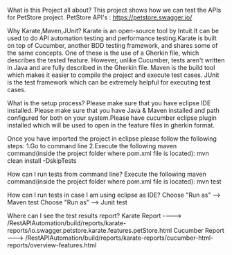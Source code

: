 What is this Project all about?
This project shows how we can test the APIs for PetStore project.
PetStore API's : https://petstore.swagger.io/


Why Karate,Maven,JUnit?
Karate is an open-source tool by Intuit.It can be used to do API automation testing and performance testing.Karate is built on 
top of Cucumber, another BDD testing framework, and shares some of the same concepts. One of these is the use of a Gherkin file, 
which describes the tested feature. However, unlike Cucumber, tests aren't written in Java and are fully described in the 
Gherkin file.
Maven is the build tool which makes it easier to compile the project and execute test cases.
JUnit is the test framework which can be extremely helpful for executing test cases.

What is the setup process? 
Please make sure that you have eclipse IDE installed.
Please make sure that you have Java & Maven installed and path configured for both on your system.Please have cucumber 
eclipse plugin installed which will be used to open in the feature files in gherkin format.

Once you have imported the project in eclipse please follow the following steps:
1.Go to command line
2.Execute the following maven command(inside the project folder where pom.xml file is located): 
mvn clean install -DskipTests

How can I run tests from command line?
Execute the following maven command(inside the project folder where pom.xml file is located): mvn test

How can I run tests in case I am using eclipse as IDE?
Choose "Run as" --> Maven test
Choose "Run as" --> Junit test

Where can I see the test results report?
Karate Report ----> /RestAPIAutomation/build/reports/karate-reports/io.swagger.petstore.karate.features.petStore.html
Cucumber Report ---> /RestAPIAutomation/build/reports/karate-reports/cucumber-html-reports/overview-features.html
